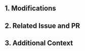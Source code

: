 <!--
⚠️ Your PR title should be in the format of "[DOC] ...".
-->

## 1. Modifications

<!-- 
A clear and concise description of what changes you made to the documentation. 
-->

## 2. Related Issue and PR

<!--
If this documentation is related to an issue or a pull request, please link it 
here.

If you are sure a related issue or PR can be closed after merging this pull
request, use the keyword `closes` in front of the issue or PR number. 

For example:

- closes #123
- closes #124
-->

## 3. Additional Context

<!--
Add any other context or screenshots about the documentation changes here.
-->

